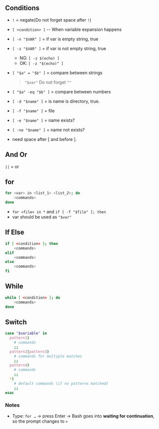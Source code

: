 ## Conditions
* `!` = negate(Do not forget space after `!`)
* `[ <condition> ]` -- When variable expansion happens

* `[ -n "$VAR" ]` = if var is empty string, true
* `[ -z "$VAR" ]` = if var is not empty string, true
  * NG: `[ -z $(echo) ]`
  * OK: `[ -z "$(echo)" ]`

* `[ "$a" = "$b" ]` = compare between strings
  > `"$var"` Do not forget `""`
* `[ "$a" -eq "$b" ]` = compare between numbers

*  `[ -d "$name" ]` = is name is directory, true.
* `[ -f "$name" ]` = file
* `[ -e "$name" ]` = name exists?
* `[ -ne "$name" ]` = name not exists?
* need space after [ and before ].

## And Or

`||` = or

## for

```bash
for <var> in <list_1> <list_2>; do
    <commands>
done
```

* `for <file> in *` and  `if [ -f "$file" ]; then`
* var should be used as `"$var"`

## If Else

```bash
if [ <condition> ]; then
    <commands>
elif
    <commands>
else
    <commands>
fi
```

## While
```bash
while [ <condition> ]; do
    <commands>
done
```

## Switch
```bash
case "$variable" in
  pattern1)
    # commands
    ;;
  pattern2|pattern3)
    # commands for multiple matches
    ;;
  pattern4)
    # commands
    ;;
  *)
    # default commands (if no patterns matched)
    ;;
esac
```

### Notes
* Type: `for …` → press Enter
→ Bash goes into **waiting for continuation**, so the prompt changes to `>`
